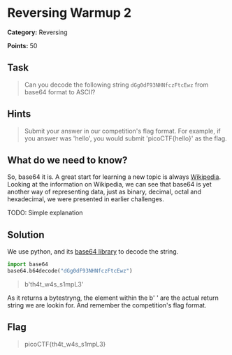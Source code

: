 # Reversing Warmup 2

**Category:** Reversing

**Points:** 50

## Task

> Can you decode the following string `dGg0dF93NHNfczFtcEwz` from base64 format to ASCII? 


## Hints

> Submit your answer in our competition's flag format. For example, if you answer was 'hello', you would submit 'picoCTF{hello}' as the flag.


## What do we need to know?

So, base64 it is. A great start for learning a new topic is always [Wikipedia](https://en.wikipedia.org/wiki/Base64).
Looking at the information on Wikipedia, we can see that base64 is yet another way of representing data, just as binary, decimal, octal and hexadecimal, we were presented in earlier challenges. 

TODO: Simple explanation


## Solution

We use python, and its [base64 library](https://docs.python.org/3.7/library/base64.html) to decode the string.

```python
import base64
base64.b64decode("dGg0dF93NHNfczFtcEwz")
```

> b'th4t_w4s_s1mpL3'

As it returns a bytestryng, the element within the b' ' are the actual return string we are lookin for. And remember the competition's flag format.

## Flag

> picoCTF{th4t_w4s_s1mpL3}
